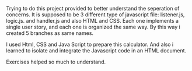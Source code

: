 Trying to do this project provided to better understand the seperation of concerns. It is supposed to be 3 different type of javascript file: listener.js, logic.js. and handler.js and also HTML and CSS. Each one implements a single user story, and each one is organized the same way. By this way i created 5 branches as same names. 

I used Html, CSS and Java Script to prepare this calculator. And also i learned to isolate and integrate the Javascript code in an HTML document.

Exercises helped so much to understand.
